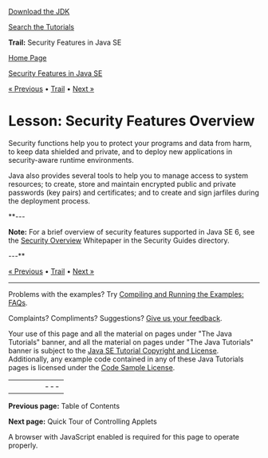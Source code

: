 [Download
the JDK](http://java.sun.com/javase/6/download.jsp)
  
[Search the
Tutorials](../../search.html)

**Trail:** Security Features in Java SE

[Home Page](../../index.html)
>
[Security Features in Java SE](../index.html)

[« Previous](../index.html) • [Trail](../TOC.html) • [Next »](../tour1/index.html)

# Lesson: Security Features Overview

Security functions help you to protect your programs and data from harm, to keep data shielded and private, and to deploy new applications in security-aware runtime environments.

Java also provides several tools to help you to manage access to system resources; to create, store and maintain encrypted public and private passwords (key pairs) and certificates; and to create and sign jarfiles during the deployment process.

**---

**Note:** For a brief overview of security features supported in Java SE 6, see the
[Security Overview](http://download.oracle.com/javase/7/docs/technotes/guides/security/overview/jsoverview.html) Whitepaper in the Security Guides directory.

---**

[« Previous](../index.html)
•
[Trail](../TOC.html)
•
[Next »](../tour1/index.html)

---

Problems with the examples? Try [Compiling and Running
the Examples: FAQs](../../information/run-examples.html).
  
Complaints? Compliments? Suggestions? [Give
us your feedback](http://download.oracle.com/javase/feedback.html).

Your use of this page and all the material on pages under "The Java Tutorials" banner,
and all the material on pages under "The Java Tutorials" banner is subject to the [Java SE Tutorial Copyright
and License](../../information/license.html).
Additionally, any example code contained in any of these Java
Tutorials pages is licensed under the
[Code
Sample License](http://developers.sun.com/license/berkeley_license.html).

|  |  |  |  |  |
| --- | --- | --- | --- | --- |
| |  |  | | --- | --- | | duke image | Oracle logo | | [About Oracle](http://www.oracle.com/us/corporate/index.html) | [Oracle Technology Network](http://www.oracle.com/technology/index.html) | [Terms of Service](https://www.samplecode.oracle.com/servlets/CompulsoryClickThrough?type=TermsOfService) | Copyright © 1995, 2011 Oracle and/or its affiliates. All rights reserved. |

**Previous page:** Table of Contents
  
**Next page:** Quick Tour of Controlling Applets




A browser with JavaScript enabled is required for this page to operate properly.